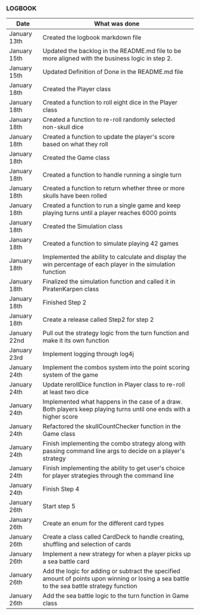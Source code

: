 ### LOGBOOK

| Date           | What was done                                                                                                                               |
|----------------|---------------------------------------------------------------------------------------------------------------------------------------------|
| January 13th   | Created the logbook markdown file                                                                                                           |
| January 15th   | Updated the backlog in the README.md file to be more aligned with the business logic in step 2.                                             |
| January 15th   | Updated Definition of Done in the README.md file                                                                                            |
| January 18th   | Created the Player class                                                                                                                    |
| January 18th   | Created a function to roll eight dice in the Player class                                                                                   |
| January 18th   | Created a function to re-roll randomly selected non-skull dice                                                                              |
| January 18th   | Created a function to update the player's score based on what they roll                                                                     |
| January 18th   | Created the Game class                                                                                                                      |
| January 18th   | Created a function to handle running a single turn                                                                                          |
| January 18th   | Created a function to return whether three or more skulls have been rolled                                                                  | 
| January 18th   | Created a function to run a single game and keep playing turns until a player reaches 6000 points                                           |
| January 18th   | Created the Simulation class                                                                                                                |
| January 18th   | Created a function to simulate playing 42 games                                                                                             |
| January 18th   | Implemented the ability to calculate and display the win percentage of each player in the simulation function                               |
| January 18th   | Finalized the simulation function and called it in PiratenKarpen class                                                                      |
| January 18th   | Finished Step 2                                                                                                                             |
| January 18th   | Create a release called Step2 for step 2                                                                                                    |
| January 22nd   | Pull out the strategy logic from the turn function and make it its own function                                                             |
| January 23rd   | Implement logging through log4j                                                                                                             | 
| January 24th   | Implement the combos system into the point scoring system of the game                                                                       |
| January 24th   | Update rerollDice function in Player class to re-roll at least two dice                                                                     |
| January 24th   | Implemented what happens in the case of a draw. Both players keep playing turns until one ends with a higher score                          |
| January 24th   | Refactored the skullCountChecker function in the Game class                                                                                 |
| January 24th   | Finish implementing the combo strategy along with passing command line args to decide on a player's strategy                                |
| January 24th   | Finish implementing the ability to get user's choice for player strategies through the command line                                         |
| January 24th   | Finish Step 4                                                                                                                               |
| January 26th   | Start step 5                                                                                                                                |
| January 26th   | Create an enum for the different card types                                                                                                 |
| January 26th   | Create a class called CardDeck to handle creating, shuffling and selection of cards                                                         |
| January 26th   | Implement a new strategy for when a player picks up a sea battle card                                                                       |
| January 26th   | Add the logic for adding or subtract the specified amount of points upon winning or losing a sea battle to the sea battle strategy function |
| January 26th   | Add the sea battle logic to the turn function in Game class                                                                                 |

